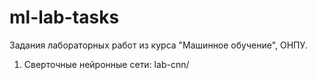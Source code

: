 # ml-lab-tasks
Задания лабораторных работ из курса "Машинное обучение", ОНПУ.

1. Сверточные нейронные сети:
lab-cnn/
